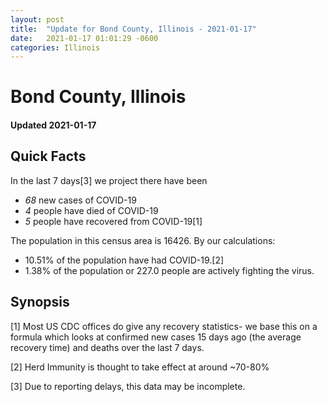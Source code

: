 ```yaml
---
layout: post
title:  "Update for Bond County, Illinois - 2021-01-17"
date:   2021-01-17 01:01:29 -0600
categories: Illinois
---
```


# Bond County, Illinois
#### Updated 2021-01-17

## Quick Facts

In the last 7 days[3] we project there have been
- *68* new cases of COVID-19
- *4* people have died of COVID-19
- *5* people have recovered from COVID-19[1]

The population in this census area is 16426. By our calculations:
- 10.51% of the population have had COVID-19.[2]
- 1.38% of the population or 227.0 people are actively fighting the virus.

## Synopsis




[1] Most US CDC offices do give any recovery statistics- we base this on a formula which looks at confirmed new cases
15 days ago (the average recovery time) and deaths over the last 7 days.

[2] Herd Immunity is thought to take effect at around ~70-80%

[3] Due to reporting delays, this data may be incomplete.
 
    